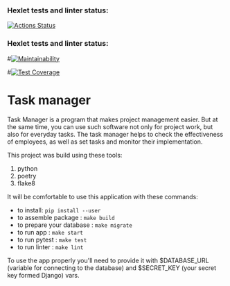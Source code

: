 ### Hexlet tests and linter status:
[![Actions Status](https://github.com/AnastasiaTimoshe/python-project-52/actions/workflows/hexlet-check.yml/badge.svg)](https://github.com/AnastasiaTimoshe/python-project-52/actions)

### Hexlet tests and linter status:
#[![Maintainability]()]()

#[![Test Coverage]()]()

# Task manager

Task Manager is a program that makes project management easier. But at the same time, you can use such software not only for project work, but also for everyday tasks. The task manager helps to check the effectiveness of employees, as well as set tasks and monitor their implementation.

This project was build using these tools:
1. python
2. poetry
3. flake8

It will be comfortable to use this application with these commands:
- to install: `pip install --user `
- to assemble package : `make build`
- to prepare your database : `make migrate`
- to run app : `make start`
- to run pytest : `make test`
- to run linter : `make lint`

To use the app properly you'll need to provide it with $DATABASE_URL (variable for connecting to the database) and $SECRET_KEY (your secret key formed Django) vars.